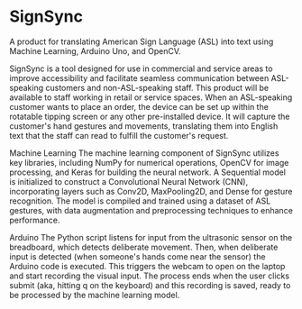 # SignSync
A product for translating American Sign Language (ASL) into text using Machine Learning, Arduino Uno, and OpenCV.

SignSync is a tool designed for use in commercial and service areas to improve accessibility and facilitate seamless communication between ASL-speaking customers and non-ASL-speaking staff. This product will be available to staff working in retail or service spaces. When an ASL-speaking customer wants to place an order, the device can be set up within the rotatable tipping screen or any other pre-installed device. It will capture the customer's hand gestures and movements, translating them into English text that the staff can read to fulfill the customer's request.

Machine Learning
The machine learning component of SignSync utilizes key libraries, including NumPy for numerical operations, OpenCV for image processing, and Keras for building the neural network. A Sequential model is initialized to construct a Convolutional Neural Network (CNN), incorporating layers such as Conv2D, MaxPooling2D, and Dense for gesture recognition. The model is compiled and trained using a dataset of ASL gestures, with data augmentation and preprocessing techniques to enhance performance.

Arduino
The Python script listens for input from the ultrasonic sensor on the breadboard, which detects deliberate movement. Then, when deliberate input is detected (when someone's hands come near the sensor) the Arduino code is executed. This triggers the webcam to open on the laptop and start recording the visual input. The process ends when the user clicks submit (aka, hitting q on the keyboard) and this recording is saved, ready to be processed by the machine learning model.
